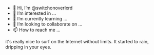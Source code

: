 - 👋 Hi, I’m @switchonoverlxrd
- 👀 I’m interested in ...
- 🌱 I’m currently learning ...
- 💞️ I’m looking to collaborate on ...
- 📫 How to reach me ...

<!---
switchonoverlxrd/switchonoverlxrd is a ✨ special ✨ repository because its `README.md` (this file) appears on your GitHub profile.
You can click the Preview link to take a look at your changes.
--->
it's really nice to surf on the Internet without limits.
It started to rain, dripping in your eyes.
